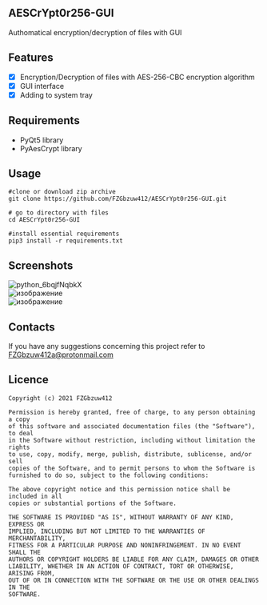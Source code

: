 ## AESCrYpt0r256-GUI
Authomatical encryption/decryption of files with GUI

## Features
- [x] Encryption/Decryption of files with AES-256-CBC encryption algorithm
- [x] GUI interface
- [x] Adding to system tray

## Requirements
+ PyQt5 library
+ PyAesCrypt library

## Usage
```
#clone or download zip archive
git clone https://github.com/FZGbzuw412/AESCrYpt0r256-GUI.git

# go to directory with files
cd AESCrYpt0r256-GUI 

#install essential requirements
pip3 install -r requirements.txt
```

## Screenshots

![python_6bqjfNqbkX](https://user-images.githubusercontent.com/92334349/156406765-564d19d0-2933-40c8-9a1b-2d079794820d.png)
<br/> 
![изображение](https://user-images.githubusercontent.com/92334349/156406623-971cb1a6-777f-4abe-b3a2-8a8a8d287c32.png)
<br/> 
![изображение](https://user-images.githubusercontent.com/92334349/156406896-934c4b24-e0ec-46d3-a122-2e43323ba666.png)

## Contacts
If you have any suggestions concerning this project refer to FZGbzuw412a@protonmail.com

## Licence
  
    Copyright (c) 2021 FZGbzuw412

    Permission is hereby granted, free of charge, to any person obtaining a copy
    of this software and associated documentation files (the "Software"), to deal
    in the Software without restriction, including without limitation the rights
    to use, copy, modify, merge, publish, distribute, sublicense, and/or sell
    copies of the Software, and to permit persons to whom the Software is
    furnished to do so, subject to the following conditions:

    The above copyright notice and this permission notice shall be included in all
    copies or substantial portions of the Software.

    THE SOFTWARE IS PROVIDED "AS IS", WITHOUT WARRANTY OF ANY KIND, EXPRESS OR
    IMPLIED, INCLUDING BUT NOT LIMITED TO THE WARRANTIES OF MERCHANTABILITY,
    FITNESS FOR A PARTICULAR PURPOSE AND NONINFRINGEMENT. IN NO EVENT SHALL THE
    AUTHORS OR COPYRIGHT HOLDERS BE LIABLE FOR ANY CLAIM, DAMAGES OR OTHER
    LIABILITY, WHETHER IN AN ACTION OF CONTRACT, TORT OR OTHERWISE, ARISING FROM,
    OUT OF OR IN CONNECTION WITH THE SOFTWARE OR THE USE OR OTHER DEALINGS IN THE
    SOFTWARE.
